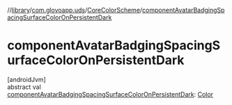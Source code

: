 //[library](../../../index.md)/[com.glovoapp.uds](../index.md)/[CoreColorScheme](index.md)/[componentAvatarBadgingSpacingSurfaceColorOnPersistentDark](component-avatar-badging-spacing-surface-color-on-persistent-dark.md)

# componentAvatarBadgingSpacingSurfaceColorOnPersistentDark

[androidJvm]\
abstract val [componentAvatarBadgingSpacingSurfaceColorOnPersistentDark](component-avatar-badging-spacing-surface-color-on-persistent-dark.md): [Color](https://developer.android.com/reference/kotlin/androidx/compose/ui/graphics/Color.html)

